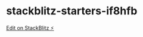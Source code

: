 # stackblitz-starters-if8hfb

[Edit on StackBlitz ⚡️](https://stackblitz.com/edit/stackblitz-starters-if8hfb)